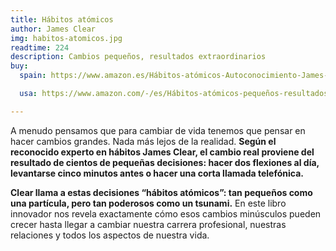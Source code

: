 ```yaml
---
title: Hábitos atómicos
author: James Clear
img: habitos-atomicos.jpg
readtime: 224
description: Cambios pequeños, resultados extraordinarios
buy:
  spain: https://www.amazon.es/Hábitos-atómicos-Autoconocimiento-James-Clear/dp/8418118032

  usa: https://www.amazon.com/-/es/Hábitos-atómicos-pequeños-resultados-extraordinarios/dp/8418118032

---
```

A menudo pensamos que para cambiar de vida tenemos que pensar en hacer cambios grandes. Nada más lejos de la realidad. **Según el reconocido experto en hábitos James Clear, el cambio real proviene del resultado de cientos de pequeñas decisiones: hacer dos flexiones al día, levantarse cinco minutos antes o hacer una corta llamada telefónica.**

**Clear llama a estas decisiones “hábitos atómicos”: tan pequeños como una partícula, pero tan poderosos como un tsunami.** En este libro innovador nos revela exactamente cómo esos cambios minúsculos pueden crecer hasta llegar a cambiar nuestra carrera profesional, nuestras relaciones y todos los aspectos de nuestra vida.